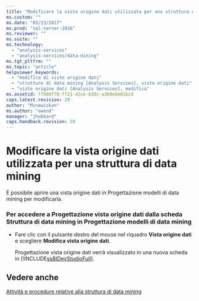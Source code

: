```yaml
---
title: "Modificare la vista origine dati utilizzata per una struttura di data mining | Microsoft Docs"
ms.custom: ""
ms.date: "03/13/2017"
ms.prod: "sql-server-2016"
ms.reviewer: ""
ms.suite: ""
ms.technology: 
  - "analysis-services"
  - "analysis-services/data-mining"
ms.tgt_pltfrm: ""
ms.topic: "article"
helpviewer_keywords: 
  - "modifica di viste origine dati"
  - "strutture di data mining [Analysis Services], viste origine dati"
  - "viste origine dati [Analysis Services], modifica"
ms.assetid: f790df70-ff21-42ce-b38c-a360e8e01bcd
caps.latest.revision: 29
author: "Minewiskan"
ms.author: "owend"
manager: "jhubbard"
caps.handback.revision: 29
---
```

# Modificare la vista origine dati utilizzata per una struttura di data mining
  È possibile aprire una vista origine dati in Progettazione modelli di data mining per modificarla.  
  
### Per accedere a Progettazione vista origine dati dalla scheda Struttura di data mining in Progettazione modelli di data mining  
  
-   Fare clic con il pulsante destro del mouse nel riquadro **Vista origine dati** e scegliere **Modifica vista origine dati**.  
  
     Progettazione vista origine dati verrà visualizzato in una nuova scheda in [!INCLUDE[ssBIDevStudioFull](../../includes/ssbidevstudiofull-md.md)].  
  
## Vedere anche  
 [Attività e procedure relative alla struttura di data mining](../../analysis-services/data-mining/mining-structure-tasks-and-how-tos.md)  
  
  
